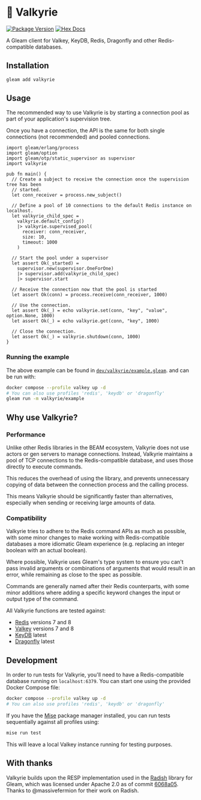 # 🌌 Valkyrie

[![Package Version](https://img.shields.io/hexpm/v/valkyrie)](https://hex.pm/packages/valkyrie)
[![Hex Docs](https://img.shields.io/badge/hex-docs-ffaff3)](https://hexdocs.pm/valkyrie/)

A Gleam client for Valkey, KeyDB, Redis, Dragonfly and other Redis-compatible databases.

## Installation

```sh
gleam add valkyrie
```

## Usage

The recommended way to use Valkyrie is by starting a connection pool as part of your
application's supervision tree.

Once you have a connection, the API is the same for both single connections (not
recommended) and pooled connections.

```gleam
import gleam/erlang/process
import gleam/option
import gleam/otp/static_supervisor as supervisor
import valkyrie

pub fn main() {
  // Create a subject to receive the connection once the supervision tree has been
  // started.
  let conn_receiver = process.new_subject()

  // Define a pool of 10 connections to the default Redis instance on localhost.
  let valkyrie_child_spec =
    valkyrie.default_config()
    |> valkyrie.supervised_pool(
      receiver: conn_receiver,
      size: 10,
      timeout: 1000
    )

  // Start the pool under a supervisor
  let assert Ok(_started) =
    supervisor.new(supervisor.OneForOne)
    |> supervisor.add(valkyrie_child_spec)
    |> supervisor.start

  // Receive the connection now that the pool is started
  let assert Ok(conn) = process.receive(conn_receiver, 1000)

  // Use the connection.
  let assert Ok(_) = echo valkyrie.set(conn, "key", "value", option.None, 1000)
  let assert Ok(_) = echo valkyrie.get(conn, "key", 1000)

  // Close the connection.
  let assert Ok(_) = valkyrie.shutdown(conn, 1000)
}
```

### Running the example

The above example can be found in
[`dev/valkyrie/example.gleam`](dev/valkyrie/example.gleam). and can be run with:

```bash
docker compose --profile valkey up -d
# You can also use profiles 'redis', 'keydb' or 'dragonfly'
gleam run -m valkyrie/example
```

## Why use Valkyrie?

### Performance

Unlike other Redis libraries in the BEAM ecosystem, Valkyrie does not use actors or
gen servers to manage connections. Instead, Valkyrie maintains a pool of TCP connections
to the Redis-compatible database, and uses those directly to execute commands.

This reduces the overhead of using the library, and prevents unnecessary copying of data
between the connection process and the calling process.

This means Valkyrie should be significantly faster than alternatives, especially when
sending or receiving large amounts of data.

### Compatibility

Valkyrie tries to adhere to the Redis command APIs as much as possible, with some minor
changes to make working with Redis-compatible databases a more idiomatic Gleam
experience (e.g. replacing an integer boolean with an actual boolean).

Where possible, Valkyrie uses Gleam's type system to ensure you can't pass invalid
arguments or combinations of arguments that would result in an error, while
remaining as close to the spec as possible.

Commands are generally named after their Redis counterparts, with some minor
additions where adding a specific keyword changes the input or output type of
the command.

All Valkyrie functions are tested against:

- [Redis](https://redis.io/) versions 7 and 8
- [Valkey](https://valkey.io/) versions 7 and 8
- [KeyDB](https://www.keydb.dev/) latest
- [Dragonfly](https://dragonflydb.io/) latest

## Development

In order to run tests for Valkyrie, you'll need to have a Redis-compatible database
running on `localhost:6379`. You can start one using the provided Docker Compose
file:

```bash
docker compose --profile valkey up -d
# You can also use profiles 'redis', 'keydb' or 'dragonfly'
```

If you have the [Mise](https://mise.jdx.dev/) package manager installed, you can run
tests sequentially against all profiles using:

```bash
mise run test
```

This will leave a local Valkey instance running for testing purposes.

## With thanks

Valkyrie builds upon the RESP implementation used in the
[Radish](https://github.com/massivefermion/radish) library for Gleam, which was
licensed under Apache 2.0 as of commit
[6068a05](https://github.com/massivefermion/radish/tree/6068a0525759c2930e6d88ddd04d0d87aada628e).
Thanks to @massivefermion for their work on Radish.
